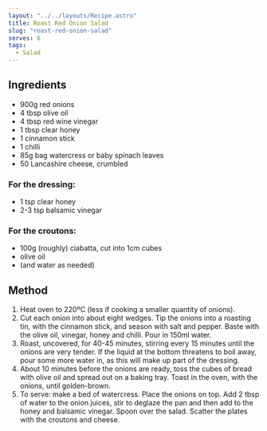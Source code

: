 ```yaml
---
layout: "../../layouts/Recipe.astro"
title: Roast Red Onion Salad
slug: "roast-red-onion-salad"
serves: 6
tags:
  - Salad
---
```


## Ingredients

- 900g red onions
- 4 tbsp olive oil
- 4 tbsp red wine vinegar
- 1 tbsp clear honey
- 1 cinnamon stick
- 1 chilli
- 85g bag watercress or baby spinach leaves
- 50 Lancashire cheese, crumbled

### For the dressing:

- 1 tsp clear honey
- 2-3 tsp balsamic vinegar

### For the croutons:

- 100g (roughly) ciabatta, cut into 1cm cubes
- olive oil
- (and water as needed)

## Method

1. Heat oven to 220ºC (less if cooking a smaller quantity of onions).
1. Cut each onion into about eight wedges. Tip the onions into a roasting tin, with the cinnamon stick, and season with salt and pepper. Baste with the olive oil, vinegar, honey and chilli. Pour in 150ml water.
1. Roast, uncovered, for 40-45 minutes, stirring every 15 minutes until the onions are very tender. If the liquid at the bottom threatens to boil away, pour some more water in, as this will make up part of the dressing.
1. About 10 minutes before the onions are ready, toss the cubes of bread with olive oil and spread out on a baking tray. Toast in the oven, with the onions, until golden-brown.
1. To serve: make a bed of watercress. Place the onions on top. Add 2 tbsp of water to the onion juices, stir to deglaze the pan and then add to the honey and balsamic vinegar. Spoon over the salad. Scatter the plates with the croutons and cheese.